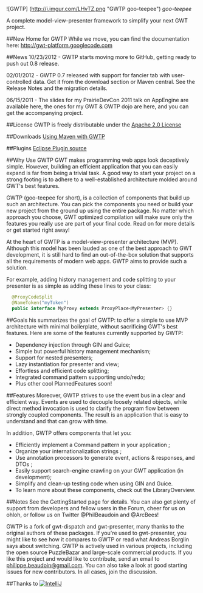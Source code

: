 ![GWTP] (http://i.imgur.com/LHvTZ.png "GWTP goo-teepee") *goo-teepee*

A complete model-view-presenter framework to simplify your next GWT project.

##New Home for GWTP
While we move, you can find the documentation here:
http://gwt-platform.googlecode.com

##News
10/23/2012 - GWTP starts moving more to GitHub, getting ready to push out 0.8 release.

02/01/2012 - GWTP 0.7 released with support for fancier tab with user-controlled data. 
Get it from the download section or Maven central. See the Release Notes and the migration details.

06/15/2011 - The slides for my PrairieDevCon 2011 talk on AppEngine are available here, 
the ones for my GWT & GWTP dojo are here, and you can get the accompanying project.

##License
GWTP is freely distributable under the [Apache 2.0 License](http://www.apache.org/licenses/LICENSE-2.0.html)

##Downloads
[Using Maven with GWTP](Using-Gwtp-with-Maven)

##Plugins
[Eclipse Plugin source](https://github.com/ArcBees/gwtp-eclipse-plugin)

##Why Use GWTP
GWT makes programming web apps look deceptively simple. However, building an efficient application that you 
can easily expand is far from being a trivial task. A good way to start your project on a strong footing is 
to adhere to a well-established architecture molded around GWT's best features.

GWTP (goo-teepee for short), is a collection of components that build up such an architecture. 
You can pick the components you need or build your new project from the ground up using the entire package. 
No matter which approach you choose, GWT optimized compilation will make sure only the features you really use 
are part of your final code. Read on for more details or get started right away!

At the heart of GWTP is a model-view-presenter architecture (MVP). Although this model has been lauded as one of 
the best approach to GWT development, it is still hard to find an out-of-the-box solution that supports all the 
requirements of modern web apps. GWTP aims to provide such a solution.

For example, adding history management and code splitting to your presenter is as simple as adding these lines 
to your class:
```java
  @ProxyCodeSplit
  @NameToken("myToken")
  public interface MyProxy extends ProxyPlace<MyPresenter> {}
```

##Goals
his summarizes the goal of GWTP: to offer a simple to use MVP architecture with minimal boilerplate, without sacrificing GWT's best features. Here are some of the features currently supported by GWTP:

* Dependency injection through GIN and Guice;
* Simple but powerful history management mechanism;
* Support for nested presenters;
* Lazy instantiation for presenter and view;
* Effortless and efficient code splitting;
* Integrated command pattern supporting undo/redo;
* Plus other cool PlannedFeatures soon!

##Features
Moreover, GWTP strives to use the event bus in a clear and efficient way. Events are used to decouple loosely 
related objects, while direct method invocation is used to clarify the program flow between strongly coupled 
components. The result is an application that is easy to understand and that can grow with time.

In addition, GWTP offers components that let you:

* Efficiently implement a Command pattern in your application ;
* Organize your internationalization strings ;
* Use annotation processors to generate event, actions & responses, and DTOs ;
* Easily support search-engine crawling on your GWT application (in development);
* Simplify and clean-up testing code when using GIN and Guice.
* To learn more about these components, check out the LibraryOverview.

##Notes
See the GettingStarted page for details. You can also get plenty of support from developers and fellow users 
in the Forum, cheer for us on ohloh, or follow us on Twitter @PhilBeaudoin and @ArcBees!

GWTP is a fork of gwt-dispatch and gwt-presenter, many thanks to the original authors of these packages. If you're 
used to gwt-presenter, you might like to see how it compares to GWTP or read what Andreas Borglin says about switching.
GWTP is actively used in various projects, including the open source PuzzleBazar and large-scale commercial products.
If you like this project and would like to contribute, send an email to philippe.beaudoin@gmail.com. You can also take 
a look at good starting issues for new contributors. In all cases, join the discussion.

##Thanks to
[![IntelliJ](https://lh6.googleusercontent.com/--QIIJfKrjSk/UJJ6X-UohII/AAAAAAAAAVM/cOW7EjnH778/s800/banner_IDEA.png)](http://www.jetbrains.com/idea/index.html)
